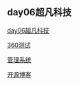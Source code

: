 ## day06超凡科技
<a href="https://leihuangjia.github.io/day06超凡科技/html/超凡科技.html">day06超凡科技</a>

<a href="https://leihuangjia.github.io/day08/html/360.html">360测试</a>

<a href="https://leihuangjia.github.io/day10/html/%E7%AE%A1%E7%90%86%E7%B3%BB%E7%BB%9F.html">管理系统</a>

<a href="https://leihuangjia.github.io/day14/html/%E5%BC%80%E6%BA%90%E5%8D%9A%E5%AE%A2.html">开源博客</a>
